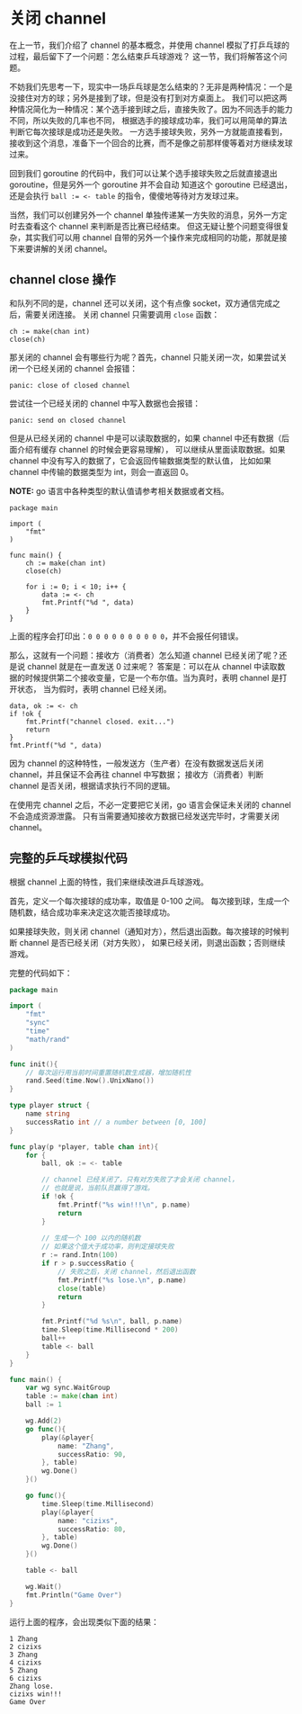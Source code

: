 # 关闭 channel

在上一节，我们介绍了 channel 的基本概念，并使用 channel 模拟了打乒乓球的过程，最后留下了一个问题：怎么结束乒乓球游戏？
这一节，我们将解答这个问题。

不妨我们先思考一下，现实中一场乒乓球是怎么结束的？无非是两种情况：一个是没接住对方的球；另外是接到了球，但是没有打到对方桌面上。
我们可以把这两种情况简化为一种情况：某个选手接到球之后，直接失败了。因为不同选手的能力不同，所以失败的几率也不同，
根据选手的接球成功率，我们可以用简单的算法判断它每次接球是成功还是失败。
一方选手接球失败，另外一方就能直接看到，接收到这个消息，准备下一个回合的比赛，而不是像之前那样傻等着对方继续发球过来。

回到我们 goroutine 的代码中，我们可以让某个选手接球失败之后就直接退出 goroutine，但是另外一个 goroutine 并不会自动
知道这个 goroutine 已经退出，还是会执行 `ball := <- table` 的指令，傻傻地等待对方发球过来。

当然，我们可以创建另外一个 channel 单独传递某一方失败的消息，另外一方定时去查看这个 channel 来判断是否比赛已经结束。
但这无疑让整个问题变得很复杂，其实我们可以用 channel 自带的另外一个操作来完成相同的功能，那就是接下来要讲解的关闭
channel。

## channel close 操作

和队列不同的是，channel 还可以关闭，这个有点像 socket，双方通信完成之后，需要关闭连接。
关闭 channel 只需要调用 `close` 函数：

```
ch := make(chan int)
close(ch)
```

那关闭的 channel 会有哪些行为呢？首先，channel 只能关闭一次，如果尝试关闭一个已经关闭的 channel 会报错：

```
panic: close of closed channel
```

尝试往一个已经关闭的 channel 中写入数据也会报错：


```
panic: send on closed channel
```

但是从已经关闭的 channel 中是可以读取数据的，如果 channel 中还有数据（后面介绍有缓存 channel 的时候会更容易理解），
可以继续从里面读取数据。如果 channel 中没有写入的数据了，它会返回传输数据类型的默认值，
比如如果 channel 中传输的数据类型为 int，则会一直返回 0。

**NOTE:** go 语言中各种类型的默认值请参考相关数据或者文档。

```
package main

import (
    "fmt"
)

func main() {
    ch := make(chan int)
    close(ch)

    for i := 0; i < 10; i++ {
        data := <- ch
        fmt.Printf("%d ", data)
    }
}
```

上面的程序会打印出：`0 0 0 0 0 0 0 0 0 0`，并不会报任何错误。

那么，这就有一个问题：接收方（消费者）怎么知道 channel 已经关闭了呢？还是说 channel 就是在一直发送 0 过来呢？
答案是：可以在从 channel 中读取数据的时候提供第二个接收变量，它是一个布尔值。当为真时，表明 channel 是打开状态，
当为假时，表明 channel 已经关闭。

```
data, ok := <- ch
if !ok {
    fmt.Printf("channel closed. exit...")
    return
}
fmt.Printf("%d ", data)
```

因为 channel 的这种特性，一般发送方（生产者）在没有数据发送后关闭 channel，并且保证不会再往 channel 中写数据；
接收方（消费者）判断 channel 是否关闭，根据请求执行不同的逻辑。

在使用完 channel 之后，不必一定要把它关闭，go 语言会保证未关闭的 channel 不会造成资源泄露。
只有当需要通知接收方数据已经发送完毕时，才需要关闭 channel。

## 完整的乒乓球模拟代码

根据 channel 上面的特性，我们来继续改进乒乓球游戏。

首先，定义一个每次接球的成功率，取值是 0-100 之间。
每次接到球，生成一个随机数，结合成功率来决定这次能否接球成功。

如果接球失败，则关闭 channel（通知对方），然后退出函数。每次接球的时候判断 channel 是否已经关闭（对方失败），
如果已经关闭，则退出函数；否则继续游戏。

完整的代码如下：

```go
package main

import (
    "fmt"
    "sync"
    "time"
    "math/rand"
)

func init(){
	// 每次运行用当前时间重置随机数生成器，增加随机性
    rand.Seed(time.Now().UnixNano())
}

type player struct {
    name string
    successRatio int // a number between [0, 100]
}

func play(p *player, table chan int){
    for {
        ball, ok := <- table

        // channel 已经关闭了，只有对方失败了才会关闭 channel，
		// 也就是说，当前队员赢得了游戏。
        if !ok {
            fmt.Printf("%s win!!!\n", p.name)
            return
        }
        
        // 生成一个 100 以内的随机数
		// 如果这个值大于成功率，则判定接球失败
        r := rand.Intn(100)
        if r > p.successRatio {
			// 失败之后，关闭 channel，然后退出函数
            fmt.Printf("%s lose.\n", p.name)
            close(table)
            return
        }    

        fmt.Printf("%d %s\n", ball, p.name)
        time.Sleep(time.Millisecond * 200)
        ball++
        table <- ball
    }
}

func main() {
    var wg sync.WaitGroup
    table := make(chan int)
    ball := 1

    wg.Add(2)
    go func(){
        play(&player{
            name: "Zhang",
            successRatio: 90,
        }, table)
        wg.Done()
    }()

    go func(){
        time.Sleep(time.Millisecond)
        play(&player{
            name: "cizixs",
            successRatio: 80,
        }, table)
        wg.Done()
    }()

    table <- ball

    wg.Wait()
    fmt.Println("Game Over")
}
```

运行上面的程序，会出现类似下面的结果：

```
1 Zhang
2 cizixs
3 Zhang
4 cizixs
5 Zhang
6 cizixs
Zhang lose.
cizixs win!!!
Game Over
```
